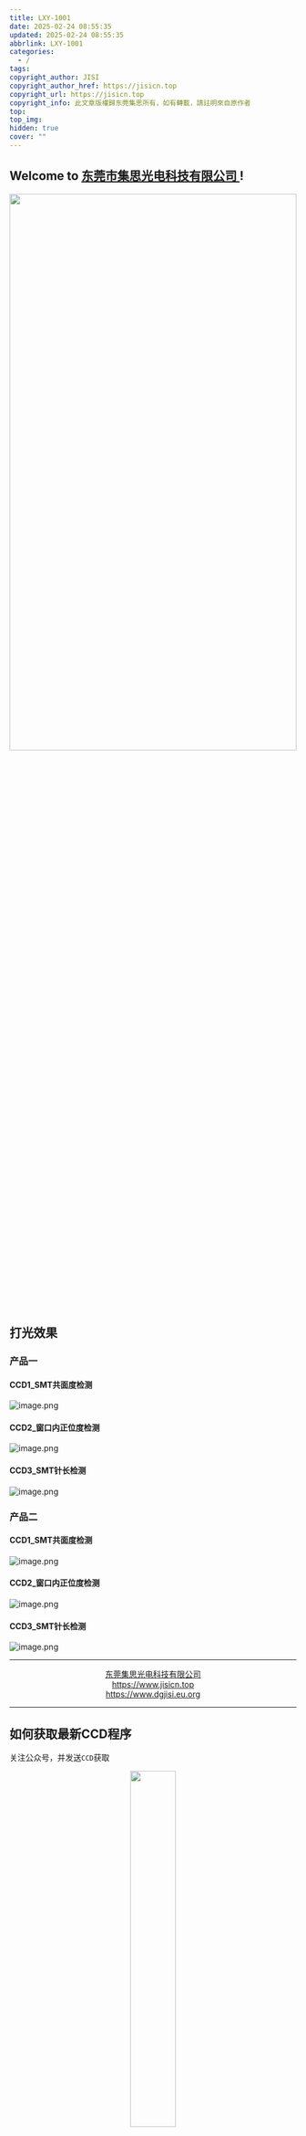 ```yaml
---
title: LXY-1001
date: 2025-02-24 08:55:35
updated: 2025-02-24 08:55:35
abbrlink: LXY-1001
categories:
  - /
tags: 
copyright_author: JISI
copyright_author_href: https://jisicn.top
copyright_url: https://jisicn.top
copyright_info: 此文章版權歸东莞集思所有，如有轉載，請註明來自原作者
top: 
top_img: 
hidden: true
cover: ""
---
```

## Welcome to [东莞市集思光电科技有限公司 ](https://jisicn.top) ! 
<div align="center"><img src="https://tc.jisicn.top/img/202405031228351.jpeg" width="100%" height="50%"></img></div>

## 打光效果
### 产品一
#### CCD1_SMT共面度检测
![image.png](https://tc.jisicn.top/img/202502240900057.png)
#### CCD2_窗口内正位度检测
![image.png](https://tc.jisicn.top/img/202502240859031.png)
#### CCD3_SMT针长检测
![image.png](https://tc.jisicn.top/img/202502240901500.png)

### 产品二
#### CCD1_SMT共面度检测
![image.png](https://tc.jisicn.top/img/202502240902496.png)
#### CCD2_窗口内正位度检测
![image.png](https://tc.jisicn.top/img/202502240903628.png)
#### CCD3_SMT针长检测
![image.png](https://tc.jisicn.top/img/202502240904968.png)

---

<center><a href="https://www.jisicn.top" target="_blank">东莞集思光电科技有限公司</a></center>
<center><a href="https://www.jisicn.top" target="_blank">https://www.jisicn.top</a></center>
<center><a href="Https://www.dgjisi.eu.org" target="_blank">https://www.dgjisi.eu.org</a></center>

----

## 如何获取最新CCD程序
关注公众号，并发送`CCD`获取

<div align="center">
    <img src="https://tc.jisicn.top/img/202404251607047.png" width="40%" height="40%"></img>
</div>

------

<div align='center' ><font size='50'>END THANKS</font></div>
<div align='center'><font size='3'><b>联系人：周生  18029199900 「dgjisi@foxmail.com」</b></font></div>